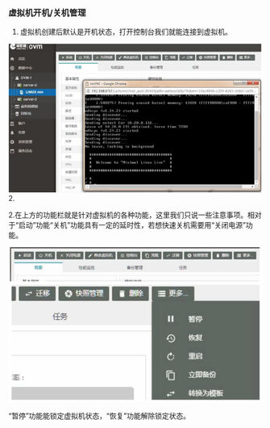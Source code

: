 ### 虚拟机开机/关机管理

1. 虚拟机创建后默认是开机状态，打开控制台我们就能连接到虚拟机。

![](/assets/3.6.4import.png)2.

2.在上方的功能栏就是针对虚拟机的各种功能，这里我们只说一些注意事项。相对于“启动”功能“关机”功能具有一定的延时性，若想快速关机需要用“关闭电源”功能。

![](/assets/3.6.41import.png)![](/assets/3.6.42import.png)

“暂停”功能能锁定虚拟机状态，“恢复”功能解除锁定状态。

